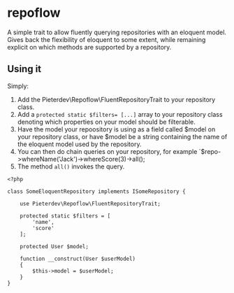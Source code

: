 repoflow
========

A simple trait to allow fluently querying repositories with an eloquent model. Gives back the flexibility of eloquent to some extent, while remaining explicit on which methods are supported by a repository.

## Using it

Simply: 

1. Add the Pieterdev\Repoflow\FluentRepositoryTrait to your repository class.
2. Add a `protected static $filters= [...]` array to your repository class denoting which properties on your model should be filterable.
3. Have the model your repoository is using as a field called $model on your repository class, or have $model be a string containing the name of the eloquent model used by the repository.
4. You can then do chain queries on your repository, for example `$repo->whereName('Jack')->whereScore(3)->all();
5. The method `all()` invokes the query.

```
<?php

class SomeEloquentRepository implements ISomeRepository {

    use Pieterdev\Repoflow\FluentRepositoryTrait;

    protected static $filters = [
        'name',
        'score'
    ];

    protected User $model;

    function __construct(User $userModel) 
    {
        $this->model = $userModel;
    }
}
```

